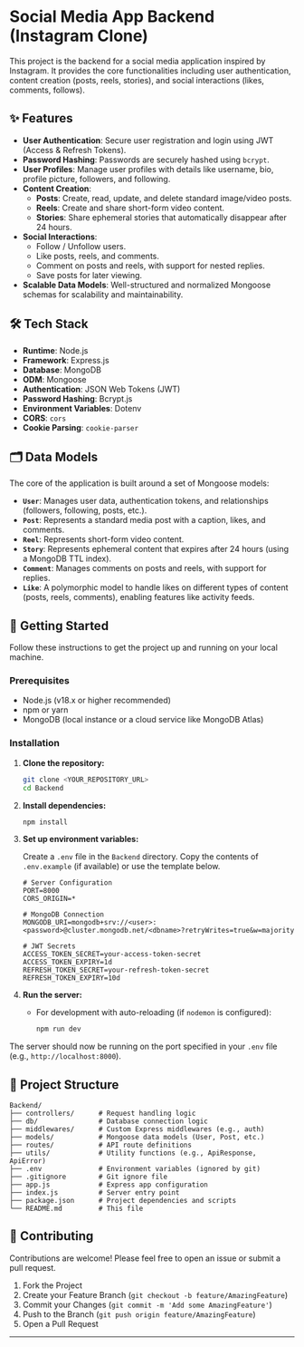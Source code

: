 # Social Media App Backend (Instagram Clone)

This project is the backend for a social media application inspired by Instagram. It provides the core functionalities including user authentication, content creation (posts, reels, stories), and social interactions (likes, comments, follows).

## ✨ Features

*   **User Authentication**: Secure user registration and login using JWT (Access & Refresh Tokens).
*   **Password Hashing**: Passwords are securely hashed using `bcrypt`.
*   **User Profiles**: Manage user profiles with details like username, bio, profile picture, followers, and following.
*   **Content Creation**:
    *   **Posts**: Create, read, update, and delete standard image/video posts.
    *   **Reels**: Create and share short-form video content.
    *   **Stories**: Share ephemeral stories that automatically disappear after 24 hours.
*   **Social Interactions**:
    *   Follow / Unfollow users.
    *   Like posts, reels, and comments.
    *   Comment on posts and reels, with support for nested replies.
    *   Save posts for later viewing.
*   **Scalable Data Models**: Well-structured and normalized Mongoose schemas for scalability and maintainability.

## 🛠️ Tech Stack

*   **Runtime**: Node.js
*   **Framework**: Express.js
*   **Database**: MongoDB
*   **ODM**: Mongoose
*   **Authentication**: JSON Web Tokens (JWT)
*   **Password Hashing**: Bcrypt.js
*   **Environment Variables**: Dotenv
*   **CORS**: `cors`
*   **Cookie Parsing**: `cookie-parser`

## 🗂️ Data Models

The core of the application is built around a set of Mongoose models:

*   **`User`**: Manages user data, authentication tokens, and relationships (followers, following, posts, etc.).
*   **`Post`**: Represents a standard media post with a caption, likes, and comments.
*   **`Reel`**: Represents short-form video content.
*   **`Story`**: Represents ephemeral content that expires after 24 hours (using a MongoDB TTL index).
*   **`Comment`**: Manages comments on posts and reels, with support for replies.
*   **`Like`**: A polymorphic model to handle likes on different types of content (posts, reels, comments), enabling features like activity feeds.

## 🚀 Getting Started

Follow these instructions to get the project up and running on your local machine.

### Prerequisites

*   Node.js (v18.x or higher recommended)
*   npm or yarn
*   MongoDB (local instance or a cloud service like MongoDB Atlas)

### Installation

1.  **Clone the repository:**
    ```sh
    git clone <YOUR_REPOSITORY_URL>
    cd Backend
    ```

2.  **Install dependencies:**
    ```sh
    npm install
    ```

3.  **Set up environment variables:**

    Create a `.env` file in the `Backend` directory. Copy the contents of `.env.example` (if available) or use the template below.

    ```env
    # Server Configuration
    PORT=8000
    CORS_ORIGIN=*

    # MongoDB Connection
    MONGODB_URI=mongodb+srv://<user>:<password>@cluster.mongodb.net/<dbname>?retryWrites=true&w=majority

    # JWT Secrets
    ACCESS_TOKEN_SECRET=your-access-token-secret
    ACCESS_TOKEN_EXPIRY=1d
    REFRESH_TOKEN_SECRET=your-refresh-token-secret
    REFRESH_TOKEN_EXPIRY=10d
    ```

4.  **Run the server:**

    *   For development with auto-reloading (if `nodemon` is configured):
        ```sh
        npm run dev
        ```

The server should now be running on the port specified in your `.env` file (e.g., `http://localhost:8000`).

## 📁 Project Structure

```
Backend/
├── controllers/      # Request handling logic
├── db/               # Database connection logic
├── middlewares/      # Custom Express middlewares (e.g., auth)
├── models/           # Mongoose data models (User, Post, etc.)
├── routes/           # API route definitions
├── utils/            # Utility functions (e.g., ApiResponse, ApiError)
├── .env              # Environment variables (ignored by git)
├── .gitignore        # Git ignore file
├── app.js            # Express app configuration
├── index.js          # Server entry point
├── package.json      # Project dependencies and scripts
└── README.md         # This file
```

## 🤝 Contributing

Contributions are welcome! Please feel free to open an issue or submit a pull request.

1.  Fork the Project
2.  Create your Feature Branch (`git checkout -b feature/AmazingFeature`)
3.  Commit your Changes (`git commit -m 'Add some AmazingFeature'`)
4.  Push to the Branch (`git push origin feature/AmazingFeature`)
5.  Open a Pull Request

---